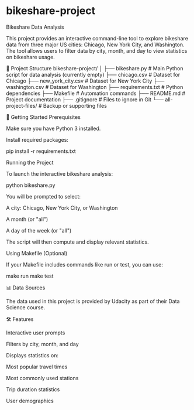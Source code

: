 # bikeshare-project

Bikeshare Data Analysis

This project provides an interactive command-line tool to explore bikeshare data from three major US cities: Chicago, New York City, and Washington. The tool allows users to filter data by city, month, and day to view statistics on bikeshare usage.

📁 Project Structure
bikeshare-project/
│
├── bikeshare.py              # Main Python script for data analysis (currently empty)
├── chicago.csv               # Dataset for Chicago
├── new_york_city.csv         # Dataset for New York City
├── washington.csv            # Dataset for Washington
├── requirements.txt          # Python dependencies
├── Makefile                  # Automation commands
├── README.md                 # Project documentation
├── .gitignore                # Files to ignore in Git
└── all-project-files/        # Backup or supporting files

🚀 Getting Started
Prerequisites

Make sure you have Python 3 installed.

Install required packages:

pip install -r requirements.txt

Running the Project

To launch the interactive bikeshare analysis:

python bikeshare.py


You will be prompted to select:

A city: Chicago, New York City, or Washington

A month (or "all")

A day of the week (or "all")

The script will then compute and display relevant statistics.

Using Makefile (Optional)

If your Makefile includes commands like run or test, you can use:

make run
make test

📊 Data Sources

The data used in this project is provided by Udacity
 as part of their Data Science course.

🛠 Features

Interactive user prompts

Filters by city, month, and day

Displays statistics on:

Most popular travel times

Most commonly used stations

Trip duration statistics

User demographics